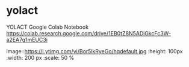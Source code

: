 # yolact
YOLACT Google Colab Notebook
<ui5-button design="Emphasized">
https://colab.research.google.com/drive/1EB0tZ8N5ADiGkcFc3W-a2EA7g1mEUC3i
  
image::https://i.ytimg.com/vi/Bor5lkRyeGo/hqdefault.jpg
  :height: 100px
  :width: 200 px
  :scale: 50 %  
